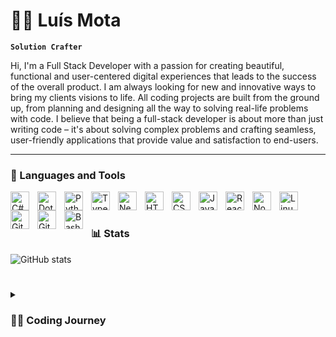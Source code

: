 # 🏄‍♂️ Luís Mota

**`Solution Crafter`**

Hi, I'm a Full Stack Developer with a passion for creating beautiful, functional and user-centered digital experiences that leads to the success of the overall product. I am always looking for new and innovative ways to bring my clients visions to life. All coding projects are built from the ground up, from planning and designing all the way to solving real-life problems with code. I believe that being a full-stack developer is about more than just writing code – it's about solving complex problems and crafting seamless, user-friendly applications that provide value and satisfaction to end-users.

---

### 🧰 Languages and Tools

<img align="left" alt="C#" width="30px" style="padding-right:10px;" src="https://cdn.jsdelivr.net/gh/devicons/devicon/icons/csharp/csharp-line.svg" />
<img align="left" alt="DotNetCore" width="30px" style="padding-right:10px;" src="https://cdn.jsdelivr.net/gh/devicons/devicon/icons/dotnetcore/dotnetcore-original.svg"/>
<img align="left" alt="Python" width="30px" style="padding-right:10px;" src="https://cdn.jsdelivr.net/gh/devicons/devicon/icons/python/python-plain.svg" />
<img align="left" alt="TypeScript" width="30px" style="padding-right:10px;" src="https://cdn.jsdelivr.net/gh/devicons/devicon/icons/typescript/typescript-plain.svg" />
<img align="left" alt="NextJs" width="30px" style="padding-right:10px;" src="https://cdn.jsdelivr.net/gh/devicons/devicon/icons/nextjs/nextjs-original.svg" />
<img align="left" alt="HTML" width="30px" style="padding-right:10px;" src="https://cdn.jsdelivr.net/gh/devicons/devicon/icons/html5/html5-plain.svg" />
<img align="left" alt="CSS" width="30px" style="padding-right:10px;" src="https://cdn.jsdelivr.net/gh/devicons/devicon/icons/css3/css3-plain.svg" />
<img align="left" alt="JavaScript" width="30px" style="padding-right:10px;" src="https://cdn.jsdelivr.net/gh/devicons/devicon/icons/javascript/javascript-plain.svg" />
<img align="left" alt="React" width="30px" style="padding-right:10px;" src="https://cdn.jsdelivr.net/gh/devicons/devicon/icons/react/react-original.svg" />
<img align="left" alt="NodeJS" width="30px" style="padding-right:10px;" src="https://cdn.jsdelivr.net/gh/devicons/devicon/icons/nodejs/nodejs-original.svg" />
<img align="left" alt="Linux" width="30px" style="padding-right:10px;" src="https://cdn.jsdelivr.net/gh/devicons/devicon/icons/linux/linux-original.svg" />
<img align="left" alt="Git" width="30px" style="padding-right:10px;" src="https://cdn.jsdelivr.net/gh/devicons/devicon/icons/git/git-original.svg" />
<img align="left" alt="GitHub" width="30px" style="padding-right:10px;" src="https://cdn.jsdelivr.net/gh/devicons/devicon/icons/github/github-original.svg" />
<img align="left" alt="Bash" width="30px" style="padding-right:10px;" src="https://cdn.jsdelivr.net/gh/devicons/devicon/icons/bash/bash-original.svg" />
<br />

#

### 📊 Stats

![GitHub stats](https://github-readme-stats.vercel.app/api?username=LuisMota1999&show_icons=true&theme=gruvbox)

#

<details>
 <summary><h3>👨‍💻 Coding Journey</h3></summary>
I started my coding journey as a naive computer science student with a passion to learn everything I could about this programming world. In 2018, I embarked on a journey that would forever change my life. I entered college with a burning passion for computers and everything involving technology. I was always fascinated by the idea of creating innovative solutions that could solve problems efficiently. During my college years, I dove deeply into the world of programming. Every line of code I wrote, every problem I solved, fueled my passion. I learned not just the language of computers, but also the art of thinking logically and solving problems efficiently.
<br/>
In 2021, I completed my undergraduate degree. It was a moment of pride and accomplishment, but also the beginning of a new chapter. I entered the job market, ready to apply everything I had learned. It was challenging and sometimes overwhelming, but each challenge only reinforced my passion for programming. In the same year, I decided to take my education a step further. I enrolled in a master's program in computer engineering, specializing in mobile computing. I was eager to explore this emerging and exciting field.
<br/>
Today, I look back at my journey and feel immense gratitude. Programming is not just a skill, it's a passion, a vocation. I'm excited to see where this journey will take me next.
 

